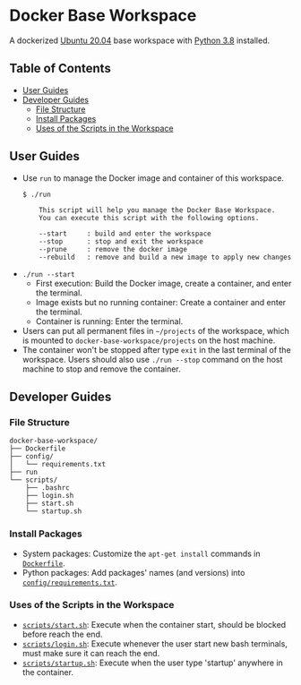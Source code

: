 # Docker Base Workspace
A dockerized [Ubuntu 20.04](https://hub.docker.com/_/ubuntu/) base workspace with [Python 3.8](https://packages.ubuntu.com/focal/python3.8) installed.

## Table of Contents
- [User Guides](#user-guides)
- [Developer Guides](#developer-guides)
    - [File Structure](#file-structure)
    - [Install Packages](#install-packages)
    - [Uses of the Scripts in the Workspace](#uses-of-the-scripts-in-the-workspace)

## User Guides
- Use `run` to manage the Docker image and container of this workspace.
    ```
    $ ./run

        This script will help you manage the Docker Base Workspace.
        You can execute this script with the following options.

        --start     : build and enter the workspace
        --stop      : stop and exit the workspace
        --prune     : remove the docker image
        --rebuild   : remove and build a new image to apply new changes
    ```
- `./run --start`
    - First execution: Build the Docker image, create a container, and enter the terminal.
    - Image exists but no running container: Create a container and enter the terminal.
    - Container is running: Enter the terminal.
- Users can put all permanent files in `~/projects` of the workspace, which is mounted to `docker-base-workspace/projects` on the host machine.
- The container won't be stopped after type `exit` in the last terminal of the workspace. Users should also use `./run --stop` command on the host machine to stop and remove the container.

## Developer Guides
### File Structure
```
docker-base-workspace/
├── Dockerfile
├── config/
│   └── requirements.txt
├── run
└── scripts/
    ├── .bashrc
    ├── login.sh
    ├── start.sh
    └── startup.sh
```

### Install Packages
- System packages: Customize the `apt-get install` commands in [`Dockerfile`](Dockerfile).
- Python packages: Add packages' names (and versions) into [`config/requirements.txt`](config/requirements.txt).

### Uses of the Scripts in the Workspace
- [`scripts/start.sh`](scripts/start.sh): Execute when the container start, should be blocked before reach the end.
- [`scripts/login.sh`](scripts/login.sh): Execute whenever the user start new bash terminals, must make sure it can reach the end.
- [`scripts/startup.sh`](scripts/startup.sh): Execute when the user type 'startup' anywhere in the container.
